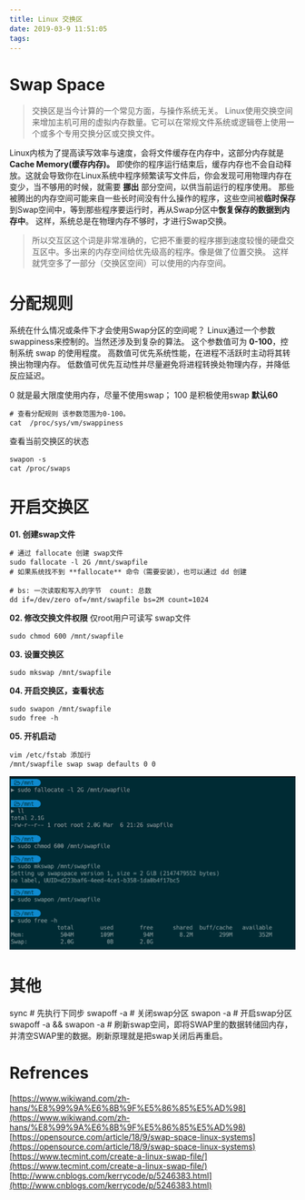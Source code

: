 ```yaml
---
title: Linux 交换区
date: 2019-03-9 11:51:05
tags:
---
```


# Swap Space
> 交换区是当今计算的一个常见方面，与操作系统无关。
> Linux使用交换空间来增加主机可用的虚拟内存数量。它可以在常规文件系统或逻辑卷上使用一个或多个专用交换分区或交换文件。

Linux内核为了提高读写效率与速度，会将文件缓存在内存中，这部分内存就是**Cache Memory(缓存内存)。**
即使你的程序运行结束后，缓存内存也不会自动释放。这就会导致你在Linux系统中程序频繁读写文件后，你会发现可用物理内存在变少，当不够用的时候，就需要 **挪出** 部分空间，以供当前运行的程序使用。
那些被腾出的内存空间可能来自一些长时间没有什么操作的程序，这些空间被**临时保存**到Swap空间中，等到那些程序要运行时，再从Swap分区中**恢复保存的数据到内存中**。
这样，系统总是在物理内存不够时，才进行Swap交换。
> 所以交互区这个词是非常准确的，它把不重要的程序挪到速度较慢的硬盘交互区中。多出来的内存空间给优先级高的程序。像是做了位置交换。
> 这样就凭空多了一部分（交换区空间）可以使用的内存空间。
# 分配规则

系统在什么情况或条件下才会使用Swap分区的空间呢？ 
Linux通过一个参数swappiness来控制的。当然还涉及到复杂的算法。
这个参数值可为 **0-100**，控制系统 swap 的使用程度。
高数值可优先系统性能，在进程不活跃时主动将其转换出物理内存。
低数值可优先互动性并尽量避免将进程转换处物理内存，并降低反应延迟。

0 就是最大限度使用内存，尽量不使用swap；
100 是积极使用swap  **默认60**
```
# 查看分配规则 该参数范围为0-100。
cat  /proc/sys/vm/swappiness
```
查看当前交换区的状态
```
swapon -s
cat /proc/swaps
```

# 开启交换区
**01. 创建swap文件**
```
# 通过 fallocate 创建 swap文件
sudo fallocate -l 2G /mnt/swapfile
# 如果系统找不到 **fallocate** 命令（需要安装），也可以通过 dd 创建

# bs: 一次读取和写入的字节  count: 总数     
dd if=/dev/zero of=/mnt/swapfile bs=2M count=1024
```
**02. 修改交换文件权限**
仅root用户可读写 swap文件
```
sudo chmod 600 /mnt/swapfile
```
**03. 设置交换区**
```
sudo mkswap /mnt/swapfile
```
**04. 开启交换区，查看状态** 
```
sudo swapon /mnt/swapfile
sudo free -h
```
**05. 开机启动**

```
vim /etc/fstab 添加行
/mnt/swapfile swap swap defaults 0 0
```
![image.png](../images/2019-3/linux_1.png)

# 其他
sync                         # 先执行下同步
swapoff -a                   # 关闭swap分区
swapon -a                    # 开启swap分区
swapoff -a && swapon -a      # 刷新swap空间，即将SWAP里的数据转储回内存，并清空SWAP里的数据。刷新原理就是把swap关闭后再重启。

# Refrences
[https://www.wikiwand.com/zh-hans/%E8%99%9A%E6%8B%9F%E5%86%85%E5%AD%98](https://www.wikiwand.com/zh-hans/%E8%99%9A%E6%8B%9F%E5%86%85%E5%AD%98)
[https://opensource.com/article/18/9/swap-space-linux-systems](https://opensource.com/article/18/9/swap-space-linux-systems)
[https://www.tecmint.com/create-a-linux-swap-file/](https://www.tecmint.com/create-a-linux-swap-file/)
[http://www.cnblogs.com/kerrycode/p/5246383.html](http://www.cnblogs.com/kerrycode/p/5246383.html)
